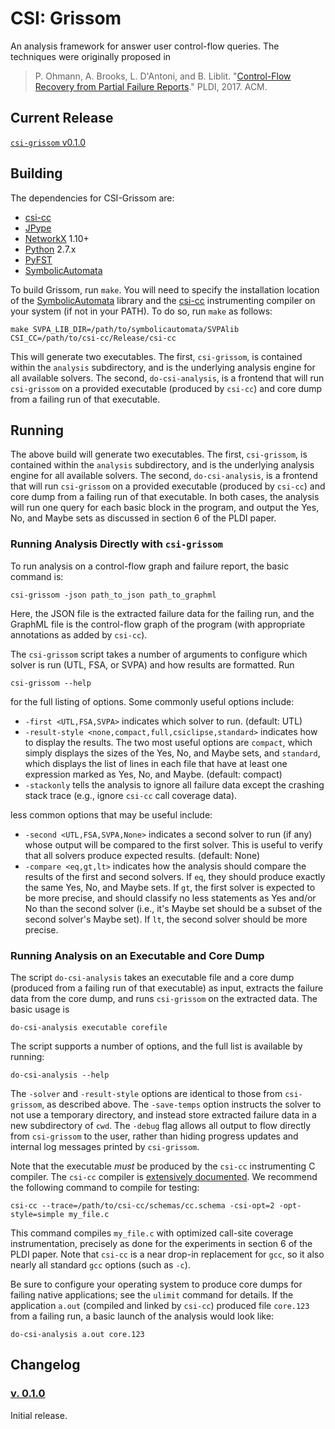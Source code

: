# CSI: Grissom

An analysis framework for answer user control-flow queries. The techniques were
originally proposed in

> P. Ohmann, A. Brooks, L. D'Antoni, and B. Liblit.
"[Control-Flow Recovery from Partial Failure Reports](http://pages.cs.wisc.edu/~liblit/pldi-2017/)."
PLDI, 2017.  ACM.

## Current Release

[`csi-grissom` v0.1.0](../../releases/tag/v0.1.0)

## Building

The dependencies for CSI-Grissom are:
* [csi-cc](https://github.com/liblit/csi-cc)
* [JPype](https://jpype.readthedocs.io/en/latest)
* [NetworkX](https://networkx.github.io) 1.10+
* [Python](https://www.python.org) 2.7.x
* [PyFST](http://pyfst.github.io)
* [SymbolicAutomata](https://github.com/lorisdanto/symbolicautomata)

To build Grissom, run `make`.  You will need to specify the installation
location of the
[SymbolicAutomata](https://github.com/lorisdanto/symbolicautomata) library and
the [csi-cc](https://github.com/liblit/csi-cc) instrumenting compiler on
your system (if not in your PATH).  To do so, run `make` as follows:
```
make SVPA_LIB_DIR=/path/to/symbolicautomata/SVPAlib CSI_CC=/path/to/csi-cc/Release/csi-cc
```

This will generate two executables.  The first, `csi-grissom`, is contained
within the `analysis` subdirectory, and is the underlying analysis engine for
all available solvers.  The second, `do-csi-analysis`, is a frontend that will
run `csi-grissom` on a provided executable (produced by `csi-cc`) and core dump
from a failing run of that executable.

## Running

The above build will generate two executables.  The first, `csi-grissom`, is
contained within the `analysis` subdirectory, and is the underlying analysis
engine for all available solvers.  The second, `do-csi-analysis`, is a frontend
that will run `csi-grissom` on a provided executable (produced by `csi-cc`) and
core dump from a failing run of that executable. In both cases, the analysis
will run one query for each basic block in the program, and output the Yes, No,
and Maybe sets as discussed in section 6 of the PLDI paper.

### Running Analysis Directly with `csi-grissom`

To run analysis on a control-flow graph and failure report, the basic command
is:
```
csi-grissom -json path_to_json path_to_graphml
```
Here, the JSON file is the extracted failure data for the failing run, and the
GraphML file is the control-flow graph of the program (with appropriate
annotations as added by `csi-cc`).

The `csi-grissom` script takes a number of arguments to configure which solver
is run (UTL, FSA, or SVPA) and how results are formatted.  Run
```
csi-grissom --help
```
for the full listing of options.  Some commonly useful options include:

* `-first <UTL,FSA,SVPA>` indicates which solver to run. (default: UTL)
* `-result-style <none,compact,full,csiclipse,standard>` indicates how to
  display the results.  The two most useful options are `compact`, which simply
  displays the sizes of the Yes, No, and Maybe sets, and `standard`, which
  displays the list of lines in each file that have at least one expression
  marked as Yes, No, and Maybe. (default: compact)
* `-stackonly` tells the analysis to ignore all failure data except the crashing
  stack trace (e.g., ignore `csi-cc` call coverage data).

less common options that may be useful include:

* `-second <UTL,FSA,SVPA,None>` indicates a second solver to run (if any) whose
  output will be compared to the first solver.  This is useful to verify that
  all solvers produce expected results. (default: None)
* `-compare <eq,gt,lt>` indicates how the analysis should compare the results of
  the first and second solvers.  If `eq`, they should produce exactly the same
  Yes, No, and Maybe sets.  If `gt`, the first solver is expected to be more
  precise, and should classify no less statements as Yes and/or No than the
  second solver (i.e., it's Maybe set should be a subset of the second solver's
  Maybe set).  If `lt`, the second solver should be more precise.

### Running Analysis on an Executable and Core Dump

The script `do-csi-analysis` takes an executable file and a core dump (produced
from a failing run of that executable) as input, extracts the failure data from
the core dump, and runs `csi-grissom` on the extracted data.  The basic usage is
```
do-csi-analysis executable corefile
```

The script supports a number of options, and the full list is available by
running:
```
do-csi-analysis --help
```
The `-solver` and `-result-style` options are identical to those from
`csi-grissom`, as described above.  The `-save-temps` option instructs the
solver to not use a temporary directory, and instead store extracted failure
data in a new subdirectory of `cwd`.  The `-debug` flag allows all output to
flow directly from `csi-grissom` to the user, rather than hiding progress
updates and internal log messages printed by `csi-grissom`.

Note that the executable *must* be produced by the `csi-cc` instrumenting C
compiler.  The `csi-cc` compiler is
[extensively documented](https://rawgit.com/liblit/csi-cc/master/doc/index.html).
We recommend the following command to compile for testing:
```
csi-cc --trace=/path/to/csi-cc/schemas/cc.schema -csi-opt=2 -opt-style=simple my_file.c
```
This command compiles `my_file.c` with optimized call-site coverage
instrumentation, precisely as done for the experiments in section 6 of the PLDI
paper.  Note that `csi-cc` is a near drop-in replacement for `gcc`, so it also
nearly all standard `gcc` options (such as `-c`).

Be sure to configure your operating system to produce core dumps for failing
native applications; see the `ulimit` command for details. If the application
`a.out` (compiled and linked by `csi-cc`) produced file `core.123` from a
failing run, a basic launch of the analysis would look like:
```
do-csi-analysis a.out core.123
```

## Changelog

### [v. 0.1.0](../../releases/tag/v0.1.0)

Initial release.
